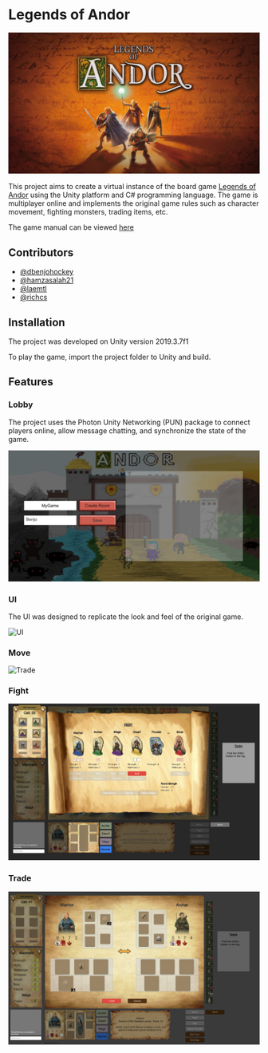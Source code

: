 # Legends of Andor 

![Legends of Andor](./Doc/AndorLogo.jpg)

This project aims to create a virtual instance of the  board game [Legends of Andor](https://boardgamegeek.com/boardgame/127398/legends-andor)
using the Unity platform and C# programming language. The game is multiplayer online and implements the original game rules such as character movement, fighting monsters, trading items, etc.

The game manual can be viewed [here](./Doc/AndorManual.pdf)

## Contributors
- [@dbenjohockey](https://github.com/dbenjohockey)
- [@hamzasalah21](https://github.com/hamzasalah21)
- [@laemtl](https://github.com/laemtl)
- [@richcs](https://github.com/richcs)

## Installation

The project was developed on Unity version 2019.3.7f1

To play the game, import the project folder to Unity and build. 

## Features

### Lobby

The project uses the Photon Unity Networking (PUN) package to connect players online, allow message chatting, and synchronize the state of the game.

![Lobby](./Doc/Lobby2.png)

### UI

The UI was designed to replicate the look and feel of the original game.

![UI](./Doc/GameDisplay.png)

### Move

![Trade](./Doc/MoveDisplay.png)

### Fight

![Fight](./Doc/Fight2.png)

### Trade

![Trade](./Doc/TradeDisplay.png)
